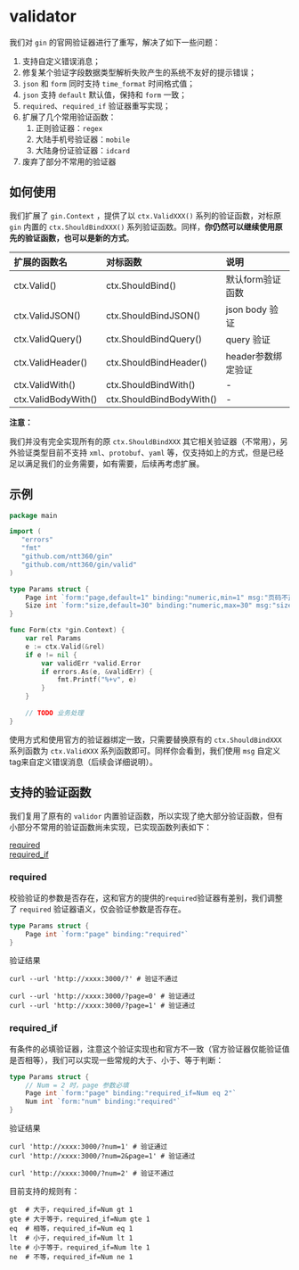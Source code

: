 # validator

我们对 `gin` 的官网验证器进行了重写，解决了如下一些问题：

1. 支持自定义错误消息；
2. 修复某个验证字段数据类型解析失败产生的系统不友好的提示错误；
3. `json` 和 `form` 同时支持 `time_format` 时间格式值；
4. `json` 支持 `default` 默认值，保持和 `form` 一致；
5. `required`、`required_if` 验证器重写实现；
6. 扩展了几个常用验证函数：
   1. 正则验证器：`regex`
   2. 大陆手机号验证器：`mobile`
   3. 大陆身份证验证器：`idcard`
7. 废弃了部分不常用的验证器

## 如何使用

我们扩展了 `gin.Context` ，提供了以 `ctx.ValidXXX()` 系列的验证函数，对标原`gin` 内置的 `ctx.ShouldBindXXX()` 系列验证函数。同样，**你仍然可以继续使用原先的验证函数，也可以是新的方式**。

| 扩展的函数名                   | 对标函数                       | 说明           |
|:-------------------------|:---------------------------|:-------------|
| ctx.Valid()              | ctx.ShouldBind()           | 默认form验证函数   |
| ctx.ValidJSON()          | ctx.ShouldBindJSON()       | json body 验证 |
| ctx.ValidQuery()         | ctx.ShouldBindQuery()      | query 验证     |
| ctx.ValidHeader()        | ctx.ShouldBindHeader()     | header参数绑定验证 |
| ctx.ValidWith()          | ctx.ShouldBindWith()       | -            |
| ctx.ValidBodyWith()      | ctx.ShouldBindBodyWith()   | -            |


**注意：**

我们并没有完全实现所有的原 `ctx.ShouldBindXXX` 其它相关验证器（不常用），另外验证类型目前不支持 `xml`、`protobuf`、`yaml` 等，仅支持如上的方式，但是已经足以满足我们的业务需要，如有需要，后续再考虑扩展。

## 示例

```go
package main

import (
   "errors"
   "fmt"
   "github.com/ntt360/gin"
   "github.com/ntt360/gin/valid"
)

type Params struct {
	Page int `form:"page,default=1" binding:"numeric,min=1" msg:"页码不正确"`
	Size int `form:"size,default=30" binding:"numeric,max=30" msg:"size 不正确"`
}

func Form(ctx *gin.Context) {
	var rel Params
	e := ctx.Valid(&rel)
	if e != nil {
		var validErr *valid.Error
		if errors.As(e, &validErr) {
			fmt.Printf("%+v", e)
		}
	}
	
	// TODO 业务处理
}	
```

使用方式和使用官方的验证器绑定一致，只需要替换原有的 `ctx.ShouldBindXXX` 系列函数为 `ctx.ValidXXX` 系列函数即可。同样你会看到，我们使用 `msg` 自定义tag来自定义错误消息（后续会详细说明）。

## 支持的验证函数

我们复用了原有的 `validor` 内置验证函数，所以实现了绝大部分验证函数，但有小部分不常用的验证函数尚未实现，已实现函数列表如下：

[required]()   
[required_if]()


### required

校验验证的参数是否存在，这和官方的提供的`required`验证器有差别，我们调整了 `required` 验证器语义，仅会验证参数是否存在。

```go
type Params struct {
	Page int `form:"page" binding:"required"`
}
```

验证结果

```shell
curl --url 'http://xxxx:3000/?' # 验证不通过

curl --url 'http://xxxx:3000/?page=0' # 验证通过
curl --url 'http://xxxx:3000/?page=1' # 验证通过
```

### required_if

有条件的必填验证器，注意这个验证实现也和官方不一致（官方验证器仅能验证值是否相等），我们可以实现一些常规的大于、小于、等于判断：

```go
type Params struct {
	// Num = 2 时，page 参数必填
	Page int `form:"page" binding:"required_if=Num eq 2"`
	Num int `form:"num" binding:"required"`
}
```

验证结果

```shell
curl 'http://xxxx:3000/?num=1' # 验证通过
curl 'http://xxxx:3000/?num=2&page=1' # 验证通过

curl 'http://xxxx:3000/?num=2' # 验证不通过
```

目前支持的规则有：

```shell
gt  # 大于，required_if=Num gt 1
gte # 大于等于，required_if=Num gte 1
eq  # 相等，required_if=Num eq 1
lt  # 小于，required_if=Num lt 1
lte # 小于等于，required_if=Num lte 1
ne  # 不等，required_if=Num ne 1
```
